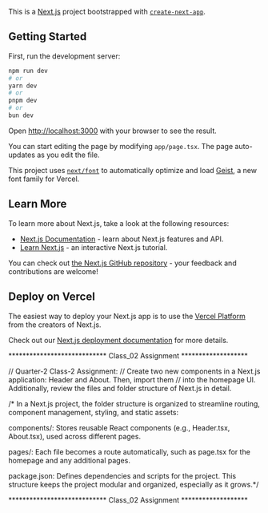 This is a [Next.js](https://nextjs.org) project bootstrapped with [`create-next-app`](https://nextjs.org/docs/app/api-reference/cli/create-next-app).

## Getting Started

First, run the development server:

```bash
npm run dev
# or
yarn dev
# or
pnpm dev
# or
bun dev
```

Open [http://localhost:3000](http://localhost:3000) with your browser to see the result.

You can start editing the page by modifying `app/page.tsx`. The page auto-updates as you edit the file.

This project uses [`next/font`](https://nextjs.org/docs/app/building-your-application/optimizing/fonts) to automatically optimize and load [Geist](https://vercel.com/font), a new font family for Vercel.

## Learn More

To learn more about Next.js, take a look at the following resources:

- [Next.js Documentation](https://nextjs.org/docs) - learn about Next.js features and API.
- [Learn Next.js](https://nextjs.org/learn) - an interactive Next.js tutorial.

You can check out [the Next.js GitHub repository](https://github.com/vercel/next.js) - your feedback and contributions are welcome!

## Deploy on Vercel

The easiest way to deploy your Next.js app is to use the [Vercel Platform](https://vercel.com/new?utm_medium=default-template&filter=next.js&utm_source=create-next-app&utm_campaign=create-next-app-readme) from the creators of Next.js.

Check out our [Next.js deployment documentation](https://nextjs.org/docs/app/building-your-application/deploying) for more details.



**************************** Class_02 Assignment *******************

// Quarter-2 Class-2 Assignment:
// Create two new components in a Next.js application: Header and About. Then, import them
// into the homepage Ul. Additionally, review the files and folder structure of Next.js in detail.



/*
In a Next.js project, the folder structure is organized to streamline routing, component management, styling, and static assets:

components/: Stores reusable React components (e.g., Header.tsx, About.tsx), used across different pages.

pages/: Each file becomes a route automatically, such as page.tsx for the homepage and any additional pages.

package.json: Defines dependencies and scripts for the project.
This structure keeps the project modular and organized, especially as it grows.*/

**************************** Class_02 Assignment *******************